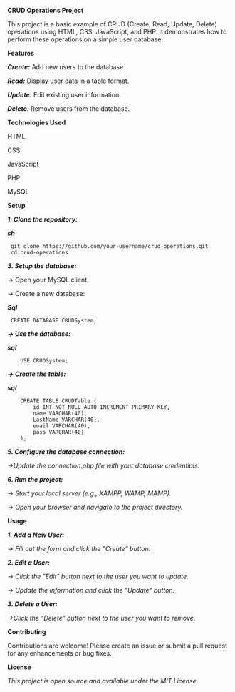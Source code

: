 **CRUD Operations Project**


This project is a basic example of CRUD (Create, Read, Update, Delete) operations using HTML, CSS, JavaScript, and PHP. It demonstrates how to perform these operations on a simple user database.

**Features**

***Create:*** Add new users to the database.

***Read:*** Display user data in a table format.

***Update:*** Edit existing user information.

***Delete:*** Remove users from the database.

**Technologies Used**

HTML

CSS

JavaScript

PHP

MySQL

**Setup**

***1. Clone the repository:***
   
   ***sh***
   
     git clone https://github.com/your-username/crud-operations.git
     cd crud-operations
   
***3. Setup the database:***
   
   -> Open your MySQL client.
	 
   -> Create a new database:
   
   ***Sql***
   
     CREATE DATABASE CRUDSystem;
   
   ***-> Use the database:***
   
   ***sql***
   
	 	USE CRUDSystem;
   
   ***-> Create the table:***

   ***sql***
   
   		CREATE TABLE CRUDTable (
    		id INT NOT NULL AUTO_INCREMENT PRIMARY KEY,
    		name VARCHAR(40),
    		LastName VARCHAR(40),
    		email VARCHAR(40),
    		pass VARCHAR(40)
    	);

***5. Configure the database connection:***
   
*->Update the connection.php file with your database credentials.*
   
***6. Run the project:***
   
*-> Start your local server (e.g., XAMPP, WAMP, MAMP).*
		
*-> Open your browser and navigate to the project directory.*

**Usage**

***1. Add a New User:***

*-> Fill out the form and click the "Create" button.*

***2. Edit a User:***
 
*-> Click the "Edit" button next to the user you want to update.*
	
*-> Update the information and click the "Update" button.*

***3. Delete a User:***

*->Click the "Delete" button next to the user you want to remove.*
   
**Contributing**

   Contributions are welcome! Please create an issue or submit a pull request for any enhancements or bug fixes.

**License**

*This project is open source and available under the MIT License.*

